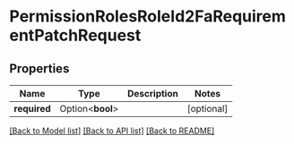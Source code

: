 # PermissionRolesRoleId2FaRequirementPatchRequest

## Properties

Name | Type | Description | Notes
------------ | ------------- | ------------- | -------------
**required** | Option<**bool**> |  | [optional]

[[Back to Model list]](../README.md#documentation-for-models) [[Back to API list]](../README.md#documentation-for-api-endpoints) [[Back to README]](../README.md)


